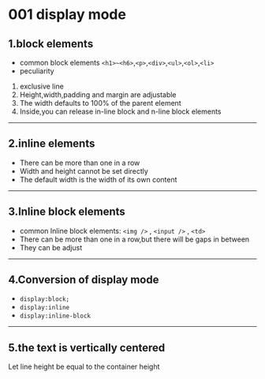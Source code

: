 # 001 display mode

## 1.block elements
+ common block elements
`<h1>~<h6>`,`<p>`,`<div>`,`<ul>`,`<ol>`,`<li>`
+ peculiarity
1. exclusive line
2. Height,width,padding and margin are adjustable 
3. The width defaults to 100% of the parent element
4. Inside,you can release in-line block and n-line block elements

***

## 2.inline elements
+ There can be more than one in a row
+ Width and height cannot be set directly
+ The default width is the width of its own content

***

## 3.Inline block elements
+ common Inline block elements:
`<img />` , `<input />` , `<td>`
+ There can be more than one in a row,but there will be gaps in between
+ They can be adjust

***

## 4.Conversion of display mode
+ `display:block;`
+ `display:inline`
+ `display:inline-block`

***

## 5.the text is vertically centered
Let line height be equal to the container height